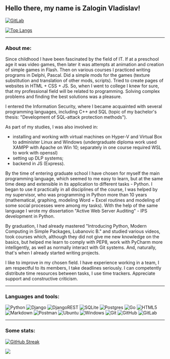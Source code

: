 ## Hello there, my name is Zalogin Vladislav!

[![GitLab](https://img.shields.io/badge/gitlab-%23181717.svg?style=for-the-badge&logo=gitlab&logoColor=white)](vk.com)

[![Top Langs](https://github-readme-stats.vercel.app/api/top-langs/?username=zaloginv&layout=compact&theme=vision-friendly-dark)](https://github.com/anuraghazra/github-readme-stats)

---

### About me:

Since childhood I have been fascinated by the field of IT. If at a preschool age it was video games, then later it was attempts at animation and creation of simple games in Flash. Then on various courses I practiced writing programs in Delphi, Pascal. Did a simple mods for the games (texture substitution and translation of other mods, scripts). Tried to create pages of websites in HTML + CSS + JS. So, when I went to college I knew for sure, that my professional field will be related to programming. Solving complex problems and finding the best solutions was a pleasure.

I entered the Information Security, where I became acquainted with several programming languages, including C++ and SQL (topic of my bachelor's thesis: "Development of SQL-attack protection methods").

As part of my studies, I was also involved in:
- installing and working with virtual machines on Hyper-V and Virtual Box to administer Linux and Windows (undergraduate diploma work used XAMPP with Apache on Win 10; separately in one course required WSL to work with openssl)
- setting up DLP systems;
- backend in JS (Express).

By the time of entering graduate school I have chosen for myself the main programming language, which seemed to me easy to learn, but at the same time deep and extensible in its application to different tasks - Python. I began to use it practically in all disciplines of the course, I was helped by my supervisor, who was programming in Python more than 10 years (mathematical, graphing, modeling Word + Excel routines and modeling of some social processes were among my tasks). With the help of the same language I wrote my dissertation "Active Web Server Auditing" - IPS development in Python.

By graduation, I had already mastered "Introducing Python, Modern Computing in Simple Packages, Lubanovic B." and studied various videos, took courses which, although they did not give me new knowledge on the basics, but helped me learn to comply with PEP8, work with PyCharm more intelligently, as well as normally interact with Git systems. And, naturally, that's when I already started writing projects.

I like to improve in my chosen field. I have experience working in a team, I am respectful to its members, I take deadlines seriously. I can competently distribute time resources between tasks, I use time trackers. Appreciate support and constructive criticism.

---

### Languages and tools:

![Python](https://img.shields.io/badge/python-3670A0?style=for-the-badge&logo=python&logoColor=ffdd54)
![Django](https://img.shields.io/badge/django-%23092E20.svg?style=for-the-badge&logo=django&logoColor=white)
![DjangoREST](https://img.shields.io/badge/DJANGO-REST-ff1709?style=for-the-badge&logo=django&logoColor=white&color=ff1709&labelColor=black)
![SQLite](https://img.shields.io/badge/sqlite-%2307405e.svg?style=for-the-badge&logo=sqlite&logoColor=white)
![Postgres](https://img.shields.io/badge/postgres-%23316192.svg?style=for-the-badge&logo=postgresql&logoColor=white)
![Go](https://img.shields.io/badge/go-%2300ADD8.svg?style=for-the-badge&logo=go&logoColor=white)
![HTML5](https://img.shields.io/badge/html5-%23E34F26.svg?style=for-the-badge&logo=html5&logoColor=white)
![Markdown](https://img.shields.io/badge/markdown-%23000000.svg?style=for-the-badge&logo=markdown&logoColor=white)
![Postman](https://img.shields.io/badge/Postman-FF6C37?style=for-the-badge&logo=postman&logoColor=white)
![Ubuntu](https://img.shields.io/badge/Ubuntu-E95420?style=for-the-badge&logo=ubuntu&logoColor=white)
![Windows](https://img.shields.io/badge/Windows-0078D6?style=for-the-badge&logo=windows&logoColor=white)
![Git](https://img.shields.io/badge/git-%23F05033.svg?style=for-the-badge&logo=git&logoColor=white)
![GitHub](https://img.shields.io/badge/github-%23121011.svg?style=for-the-badge&logo=github&logoColor=white)
![GitLab](https://img.shields.io/badge/gitlab-%23181717.svg?style=for-the-badge&logo=gitlab&logoColor=white)


---

### Some stats:

[![GitHub Streak](http://github-readme-streak-stats.herokuapp.com?user=zaloginv&theme=dark&background=000000)](https://git.io/streak-stats)


![](https://komarev.com/ghpvc/?style=for-the-badge&username=zaloginv)

<!---
zaloginv/zaloginv is a ✨ special ✨ repository because its `README.md` (this file) appears on your GitHub profile.
You can click the Preview link to take a look at your changes.
--->

